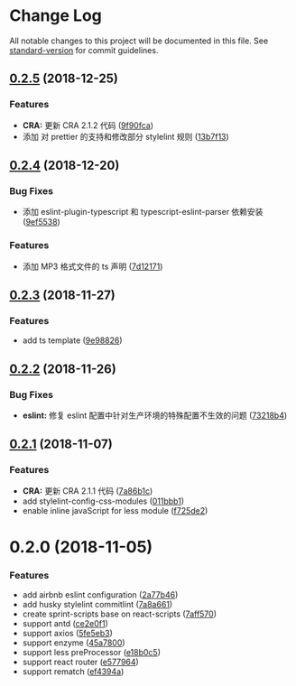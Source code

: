 # Change Log

All notable changes to this project will be documented in this file. See [standard-version](https://github.com/conventional-changelog/standard-version) for commit guidelines.

<a name="0.2.5"></a>
## [0.2.5](https://github.com/RunningCoderLee/sprint-scripts/compare/v0.2.4...v0.2.5) (2018-12-25)


### Features

* **CRA:** 更新 CRA 2.1.2 代码 ([9f90fca](https://github.com/RunningCoderLee/sprint-scripts/commit/9f90fca))
* 添加 对 prettier 的支持和修改部分 stylelint 规则 ([13b7f13](https://github.com/RunningCoderLee/sprint-scripts/commit/13b7f13))



<a name="0.2.4"></a>
## [0.2.4](https://github.com/RunningCoderLee/sprint-scripts/compare/v0.2.3...v0.2.4) (2018-12-20)


### Bug Fixes

* 添加 eslint-plugin-typescript 和 typescript-eslint-parser 依赖安装 ([9ef5538](https://github.com/RunningCoderLee/sprint-scripts/commit/9ef5538))


### Features

* 添加 MP3 格式文件的 ts 声明 ([7d12171](https://github.com/RunningCoderLee/sprint-scripts/commit/7d12171))



<a name="0.2.3"></a>
## [0.2.3](https://github.com/RunningCoderLee/sprint-scripts/compare/v0.2.2...v0.2.3) (2018-11-27)


### Features

* add ts template ([9e98826](https://github.com/RunningCoderLee/sprint-scripts/commit/9e98826))



<a name="0.2.2"></a>
## [0.2.2](https://github.com/RunningCoderLee/sprint-scripts/compare/v0.2.1...v0.2.2) (2018-11-26)


### Bug Fixes

* **eslint:** 修复 eslint 配置中针对生产环境的特殊配置不生效的问题 ([73218b4](https://github.com/RunningCoderLee/sprint-scripts/commit/73218b4))



<a name="0.2.1"></a>
## [0.2.1](https://github.com/RunningCoderLee/sprint-scripts/compare/v0.2.0...v0.2.1) (2018-11-07)


### Features

* **CRA:** 更新 CRA 2.1.1 代码 ([7a86b1c](https://github.com/RunningCoderLee/sprint-scripts/commit/7a86b1c))
* add stylelint-config-css-modules ([011bbb1](https://github.com/RunningCoderLee/sprint-scripts/commit/011bbb1))
* enable inline javaScript for less module ([f725de2](https://github.com/RunningCoderLee/sprint-scripts/commit/f725de2))



<a name="0.2.0"></a>
# 0.2.0 (2018-11-05)


### Features

* add airbnb eslint configuration ([2a77b46](https://github.com/RunningCoderLee/sprint-scripts/commit/2a77b46))
* add husky stylelint commitlint ([7a8a661](https://github.com/RunningCoderLee/sprint-scripts/commit/7a8a661))
* create sprint-scripts base on react-scripts ([7aff570](https://github.com/RunningCoderLee/sprint-scripts/commit/7aff570))
* support antd ([ce2e0f1](https://github.com/RunningCoderLee/sprint-scripts/commit/ce2e0f1))
* support axios ([5fe5eb3](https://github.com/RunningCoderLee/sprint-scripts/commit/5fe5eb3))
* support enzyme ([45a7800](https://github.com/RunningCoderLee/sprint-scripts/commit/45a7800))
* support less preProcessor ([e18b0c5](https://github.com/RunningCoderLee/sprint-scripts/commit/e18b0c5))
* support react router ([e577964](https://github.com/RunningCoderLee/sprint-scripts/commit/e577964))
* support rematch ([ef4394a](https://github.com/RunningCoderLee/sprint-scripts/commit/ef4394a))

